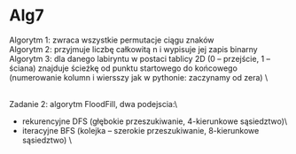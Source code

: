 # Alg7


Algorytm 1: zwraca wszystkie permutacje ciągu znaków \
Algorytm 2: przyjmuje liczbę całkowitą n i wypisuje jej zapis binarny  \
Algorytm 3: dla danego labiryntu w postaci tablicy 2D (0 – przejście, 1 – ściana) znajduje ścieżkę od punktu startowego do końcowego (numerowanie kolumn i wiersszy jak w pythonie: zaczynamy od zera) \

\
Zadanie 2: algorytm FloodFill, dwa podejscia:\

- rekurencyjne DFS (głębokie przeszukiwanie, 4-kierunkowe sąsiedztwo)\
- iteracyjne BFS (kolejka – szerokie przeszukiwanie, 8-kierunkowe sąsiedztwo) \

